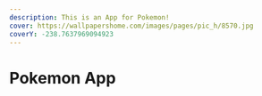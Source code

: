 ```yaml
---
description: This is an App for Pokemon!
cover: https://wallpapershome.com/images/pages/pic_h/8570.jpg
coverY: -238.7637969094923
---
```


# Pokemon App

